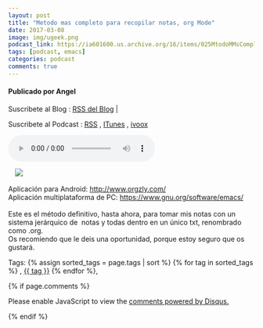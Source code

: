 ```yaml
---
layout: post
title: "Metodo mas completo para recopilar notas, org Mode"
date: 2017-03-08
image: img/ugeek.png
podcast_link: https://ia601600.us.archive.org/16/items/025MtodoMMsCompletoQueParaRecopilarNotasOrgMode/%23025%20M%C3%A9todo%20m%C3%A1s%20completo%20que%20para%20recopilar%20notas%2C%20org%20mode.mp3
tags: [podcast, emacs]
categories: podcast
comments: true
---
```

#### Publicado por Angel

Suscribete al Blog :  [RSS del Blog](http://feeds.feedburner.com/uGeekBlog) |

Suscribete al Podcast :  [RSS](http://feeds.feedburner.com/ugeek) , [ITunes](https://itunes.apple.com/us/podcast/ugeek/id1201421866?mt=2) , [ivoox](https://www.ivoox.com/podcast-ugeek_sq_f1383493_1.html)

<audio controls>
  <source src="https://ia601600.us.archive.org/16/items/025MtodoMMsCompletoQueParaRecopilarNotasOrgMode/%23025%20M%C3%A9todo%20m%C3%A1s%20completo%20que%20para%20recopilar%20notas%2C%20org%20mode.mp3" type="audio/mpeg">
Your browser does not support the audio element.
</audio>
<!-- ---------------------------------------------------Pon aquí el audio-------------------------------------------------------- -->

<a href="https://3.bp.blogspot.com/-eKhN6NEYH_M/WL8SvPk__8I/AAAAAAAAAyc/nSzpSvQ_Lc0ndi6HnFrW-GFYnPsZ3Uc8QCLcB/s1600/10672741.png" imageanchor="1" style="margin-left: 1em; margin-right: 1em;"><img border="0" src="https://3.bp.blogspot.com/-eKhN6NEYH_M/WL8SvPk__8I/AAAAAAAAAyc/nSzpSvQ_Lc0ndi6HnFrW-GFYnPsZ3Uc8QCLcB/s1600/10672741.png" /></a><br /><br />Aplicación para Android: <a href="http://www.orgzly.com/">http://www.orgzly.com/</a><br />Aplicación multiplataforma de PC: <a href="https://www.gnu.org/software/emacs/">https://www.gnu.org/software/emacs/</a><br /><br />Este es el método definitivo, hasta ahora, para tomar mis notas con un sistema jerárquico de&nbsp; notas y todas dentro en un único txt, renombrado como .org.<br />Os recomiendo que le deis una oportunidad, porque estoy seguro que os gustará.



<!-- TAGS Y COMENTARIOS -->

Tags: {% assign sorted_tags = page.tags | sort %} {% for tag in sorted_tags %} , <span class="tag"><a href="/search#{{ tag }}">{{ tag }}</a></span> {% endfor %},



{% if page.comments %}
<div id="disqus_thread"></div>
<script>

/**
*  RECOMMENDED CONFIGURATION VARIABLES: EDIT AND UNCOMMENT THE SECTION BELOW TO INSERT DYNAMIC VALUES FROM YOUR PLATFORM OR CMS.
*  LEARN WHY DEFINING THESE VARIABLES IS IMPORTANT: https://disqus.com/admin/universalcode/#configuration-variables*/
/*
var disqus_config = function () {
this.page.url = PAGE_URL;  // Replace PAGE_URL with your page's canonical URL variable
this.page.identifier = PAGE_IDENTIFIER; // Replace PAGE_IDENTIFIER with your page's unique identifier variable
};
*/
(function() { // DON'T EDIT BELOW THIS LINE
var d = document, s = d.createElement('script');
s.src = 'https://https-angelbcn-github-io-ugeek.disqus.com/embed.js';
s.setAttribute('data-timestamp', +new Date());
(d.head || d.body).appendChild(s);
})();
</script>
<noscript>Please enable JavaScript to view the <a href="https://disqus.com/?ref_noscript">comments powered by Disqus.</a></noscript>


{% endif %}
